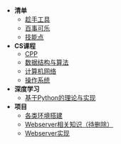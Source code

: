 * **清单**
  * [趁手工具](Other/README)
  * [百事可乐](Other/todolist)
  * [技能点](Other/skilltree)
* **CS课程**
  * [CPP](00CPP/README)
  * [数据结构与算法](01DataStructure/README)
  * [计算机网络](01ComputerNetwork/README)
  * [操作系统](01OperatingSystem/README)
* **深度学习**
  * [基于Python的理论与实现](00DeepLearning/README)
* **项目**
  * [各类环境搭建](02Environment/README)
  * [Webserver相关知识（待删除）](02Webserver/README)
  * [Webserver实现](02MyWeb/README)

